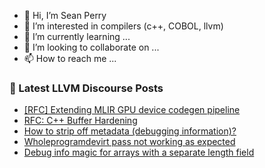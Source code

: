 - 👋 Hi, I’m Sean Perry
- 👀 I’m interested in compilers (c++, COBOL, llvm)
- 🌱 I’m currently learning ...
- 💞️ I’m looking to collaborate on ...
- 📫 How to reach me ...

<!---
s66perry/s66perry is a ✨ special ✨ repository because its `README.md` (this file) appears on your GitHub profile.
You can click the Preview link to take a look at your changes.
--->
### 📕 Latest LLVM Discourse Posts

<!-- DISCOURSE-LLVM:START -->
- [[RFC] Extending MLIR GPU device codegen pipeline](https://discourse.llvm.org/t/rfc-extending-mlir-gpu-device-codegen-pipeline/70199#post_2)
- [RFC: C++ Buffer Hardening](https://discourse.llvm.org/t/rfc-c-buffer-hardening/65734?page=5#post_85)
- [How to strip off metadata &lpar;debugging information&rpar;?](https://discourse.llvm.org/t/how-to-strip-off-metadata-debugging-information/70201#post_2)
- [Wholeprogramdevirt pass not working as expected](https://discourse.llvm.org/t/wholeprogramdevirt-pass-not-working-as-expected/70210#post_1)
- [Debug info magic for arrays with a separate length field](https://discourse.llvm.org/t/debug-info-magic-for-arrays-with-a-separate-length-field/70202#post_3)
<!-- DISCOURSE-LLVM:END -->
